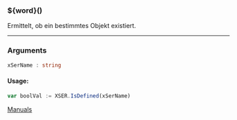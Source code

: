 ﻿### ${word}()
Ermittelt, ob ein bestimmtes Objekt existiert.

----

### Arguments
```ts
xSerName : string
```
#### Usage:
```ts
var boolVal := XSER.IsDefined(xSerName)
```

[Manuals](https://manuals.opacc.ch/docs/doku2401/F-Script/ScriptBlockFunc.XSER.IsDefined.html)
